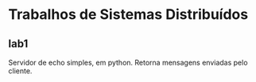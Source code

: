 # Trabalhos de Sistemas Distribuídos

## lab1

Servidor de echo simples, em python. Retorna mensagens enviadas pelo cliente.
